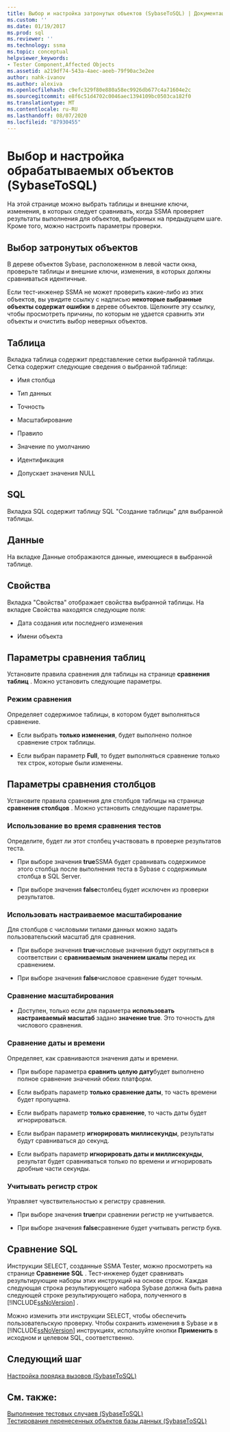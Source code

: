 ```yaml
---
title: Выбор и настройка затронутых объектов (SybaseToSQL) | Документация Майкрософт
ms.custom: ''
ms.date: 01/19/2017
ms.prod: sql
ms.reviewer: ''
ms.technology: ssma
ms.topic: conceptual
helpviewer_keywords:
- Tester Component,Affected Objects
ms.assetid: a219df74-543a-4aec-aeeb-79f90ac3e2ee
author: nahk-ivanov
ms.author: alexiva
ms.openlocfilehash: c9efc329f80e880a58ec9926db677c4a71604e2c
ms.sourcegitcommit: e8f6c51d4702c0046aec1394109bc0503ca182f0
ms.translationtype: MT
ms.contentlocale: ru-RU
ms.lasthandoff: 08/07/2020
ms.locfileid: "87930455"
---
```

# <a name="selecting-and-configuring-affected-objects-sybasetosql"></a>Выбор и настройка обрабатываемых объектов (SybaseToSQL)
На этой странице можно выбрать таблицы и внешние ключи, изменения, в которых следует сравнивать, когда SSMA проверяет результаты выполнения для объектов, выбранных на предыдущем шаге. Кроме того, можно настроить параметры проверки.  
  
## <a name="selection-of-affected-objects"></a>Выбор затронутых объектов  
В дереве объектов Sybase, расположенном в левой части окна, проверьте таблицы и внешние ключи, изменения, в которых должны сравниваться идентичные.  
  
Если тест-инженер SSMA не может проверить какие-либо из этих объектов, вы увидите ссылку с надписью **некоторые выбранные объекты содержат ошибки** в дереве объектов. Щелкните эту ссылку, чтобы просмотреть причины, по которым не удается сравнить эти объекты и очистить выбор неверных объектов.  
  
## <a name="table"></a>Таблица  
Вкладка таблица содержит представление сетки выбранной таблицы. Сетка содержит следующие сведения о выбранной таблице:  
  
-   Имя столбца  
  
-   Тип данных  
  
-   Точность  
  
-   Масштабирование  
  
-   Правило  
  
-   Значение по умолчанию  
  
-   Идентификация  
  
-   Допускает значения NULL  
  
## <a name="sql"></a>SQL  
Вкладка SQL содержит таблицу SQL "Создание таблицы" для выбранной таблицы.  
  
## <a name="data"></a>Данные  
На вкладке Данные отображаются данные, имеющиеся в выбранной таблице.  
  
## <a name="properties"></a>Свойства  
Вкладка "Свойства" отображает свойства выбранной таблицы. На вкладке Свойства находятся следующие поля:  
  
-   Дата создания или последнего изменения  
  
-   Имени объекта  
  
## <a name="table-comparison-settings"></a>Параметры сравнения таблиц  
Установите правила сравнения для таблицы на странице **сравнения таблиц** . Можно установить следующие параметры.  
  
### <a name="comparison-mode"></a>Режим сравнения  
Определяет содержимое таблицы, в котором будет выполняться сравнение.  
  
-   Если выбрать **только изменения**, будет выполнено полное сравнение строк таблицы.  
  
-   Если выбран параметр **Full**, то будет выполняться сравнение только тех строк, которые были изменены.  
  
## <a name="column-comparison-settings"></a>Параметры сравнения столбцов  
Установите правила сравнения для столбцов таблицы на странице **сравнения столбцов** . Можно установить следующие параметры.  
  
### <a name="use-during-test-comparisons"></a>Использование во время сравнения тестов  
Определите, будет ли этот столбец участвовать в проверке результатов теста.  
  
-   При выборе значения **true**SSMA будет сравнивать содержимое этого столбца после выполнения теста в Sybase с содержимым столбца в SQL Server.
  
-   При выборе значения **false**столбец будет исключен из проверки результатов.  
  
### <a name="use-custom-scale"></a>Использовать настраиваемое масштабирование  
Для столбцов с числовыми типами данных можно задать пользовательский масштаб для сравнения.  
  
-   При выборе значения **true**числовые значения будут округляться в соответствии с **сравниваемым значением шкалы** перед их сравнением.  
  
-   При выборе значения **false**числовое сравнение будет точным.  
  
### <a name="comparing-scale"></a>Сравнение масштабирования  
  
-   Доступен, только если для параметра **использовать настраиваемый масштаб** задано **значение true**. Это точность для числового сравнения.  
  
### <a name="date-time-comparing"></a>Сравнение даты и времени  
Определяет, как сравниваются значения даты и времени.  
  
-   При выборе параметра **сравнить целую дату**будет выполнено полное сравнение значений обеих платформ.  
  
-   Если выбрать параметр **только сравнение даты**, то часть времени будет пропущена.  
  
-   Если выбрать параметр **только сравнение**, то часть даты будет игнорироваться.  
  
-   Если выбран параметр **игнорировать миллисекунды**, результаты будут сравниваться до секунд.  
  
-   Если выбрать параметр **игнорировать даты и миллисекунды**, результат будет сравниваться только по времени и игнорировать дробные части секунды.  
  
### <a name="ignore-strings-case"></a>Учитывать регистр строк  
Управляет чувствительностью к регистру сравнения.  
  
-   При выборе значения **true**при сравнении регистр не учитывается.  
  
-   При выборе значения **false**сравнение будет учитывать регистр букв.  
  
## <a name="comparing-sql"></a>Сравнение SQL  
Инструкции SELECT, созданные SSMA Tester, можно просмотреть на странице **Сравнение SQL** . Тест-инженер будет сравнивать результирующие наборы этих инструкций на основе строк. Каждая следующая строка результирующего набора Sybase должна быть равна следующей строке результирующего набора, полученного в [!INCLUDE[ssNoVersion](../../includes/ssnoversion-md.md)] .  
  
Можно изменить эти инструкции SELECT, чтобы обеспечить пользовательскую проверку. Чтобы сохранить изменения в Sybase и в [!INCLUDE[ssNoVersion](../../includes/ssnoversion-md.md)] инструкциях, используйте кнопки **Применить** в исходном и целевом SQL, соответственно.  
  
## <a name="next-step"></a>Следующий шаг  
[Настройка порядка вызовов &#40;SybaseToSQL&#41;](../../ssma/sybase/customizing-calls-order-sybasetosql.md)  
  
## <a name="see-also"></a>См. также:  
[Выполнение тестовых случаев &#40;SybaseToSQL&#41;](../../ssma/sybase/running-test-cases-sybasetosql.md)  
[Тестирование перенесенных объектов базы данных &#40;SybaseToSQL&#41;](../../ssma/sybase/testing-migrated-database-objects-sybasetosql.md)  
  
